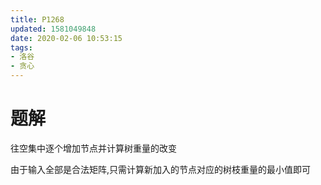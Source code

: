 ```yaml
---
title: P1268
updated: 1581049848
date: 2020-02-06 10:53:15
tags:
- 洛谷
- 贪心
---
```


# 题解

往空集中逐个增加节点并计算树重量的改变

由于输入全部是合法矩阵,只需计算新加入的节点对应的树枝重量的最小值即可
